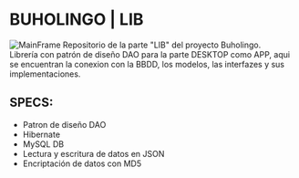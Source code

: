 # BUHOLINGO | LIB
![MainFrame](https://i.ibb.co/VvzBpJx/Buholingo-Portada.jpg)
Repositorio de la parte "LIB" del proyecto Buholingo. <br>
Librería con patrón de diseño DAO para la parte DESKTOP como APP, aqui se encuentran la conexion con la BBDD, los modelos, las interfazes y sus implementaciones.

## SPECS: 
- Patron de diseño DAO
- Hibernate
- MySQL DB
- Lectura y escritura de datos en JSON
- Encriptación de datos con MD5


